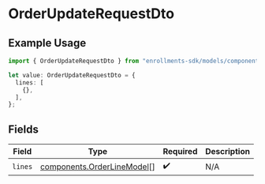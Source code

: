 # OrderUpdateRequestDto

## Example Usage

```typescript
import { OrderUpdateRequestDto } from "enrollments-sdk/models/components";

let value: OrderUpdateRequestDto = {
  lines: [
    {},
  ],
};
```

## Fields

| Field                                                                    | Type                                                                     | Required                                                                 | Description                                                              |
| ------------------------------------------------------------------------ | ------------------------------------------------------------------------ | ------------------------------------------------------------------------ | ------------------------------------------------------------------------ |
| `lines`                                                                  | [components.OrderLineModel](../../models/components/orderlinemodel.md)[] | :heavy_check_mark:                                                       | N/A                                                                      |